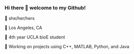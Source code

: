 ### Hi there 🌱 welcome to my Github!

🌼 she/her/hers

🌸 Los Angeles, CA

🌺 4th year UCLA bioE student

🌷 Working on projects using C++, MATLAB, Python, and Java
